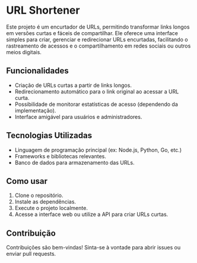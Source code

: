 # URL Shortener

Este projeto é um encurtador de URLs, permitindo transformar links longos em versões curtas e fáceis de compartilhar. Ele oferece uma interface simples para criar, gerenciar e redirecionar URLs encurtadas, facilitando o rastreamento de acessos e o compartilhamento em redes sociais ou outros meios digitais.

## Funcionalidades

- Criação de URLs curtas a partir de links longos.
- Redirecionamento automático para o link original ao acessar a URL curta.
- Possibilidade de monitorar estatísticas de acesso (dependendo da implementação).
- Interface amigável para usuários e administradores.

## Tecnologias Utilizadas

- Linguagem de programação principal (ex: Node.js, Python, Go, etc.)
- Frameworks e bibliotecas relevantes.
- Banco de dados para armazenamento das URLs.

## Como usar

1. Clone o repositório.
2. Instale as dependências.
3. Execute o projeto localmente.
4. Acesse a interface web ou utilize a API para criar URLs curtas.

## Contribuição

Contribuições são bem-vindas! Sinta-se à vontade para abrir issues ou enviar pull requests.